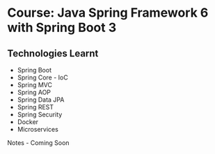 # Course: Java Spring Framework 6 with Spring Boot 3

## Technologies Learnt

- Spring Boot
- Spring Core - IoC
- Spring MVC
- Spring AOP
- Spring Data JPA
- Spring REST
- Spring Security
- Docker
- Microservices


Notes - Coming Soon
